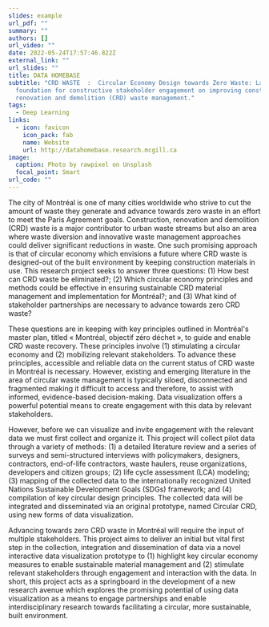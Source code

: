 ```yaml
---
slides: example
url_pdf: ""
summary: ""
authors: []
url_video: ""
date: 2022-05-24T17:57:46.822Z
external_link: ""
url_slides: ""
title: DATA HOMEBASE
subtitle: "CRD WASTE  :  Circular Economy Design towards Zero Waste: Laying the
  foundation for constructive stakeholder engagement on improving construction,
  renovation and demolition (CRD) waste management."
tags:
  - Deep Learning
links:
  - icon: favicon
    icon_pack: fab
    name: Website
    url: http://datahomebase.research.mcgill.ca
image:
  caption: Photo by rawpixel on Unsplash
  focal_point: Smart
url_code: ""
---
```

The city of Montréal is one of many cities worldwide who strive to cut the amount of waste they generate and advance towards zero waste in an effort to meet the Paris Agreement goals. Construction, renovation and demolition (CRD) waste is a major contributor to urban waste streams but also an area where waste diversion and innovative waste management approaches could deliver significant reductions in waste. One such promising approach is that of circular economy which envisions a future where CRD waste is designed-out of the built environment by keeping construction materials in use. This research project seeks to answer three questions: (1) How best can CRD waste be eliminated?; (2) Which circular economy principles and methods could be effective in ensuring sustainable CRD material management and implementation for Montréal?; and (3) What kind of stakeholder partnerships are necessary to advance towards zero CRD waste? 

These questions are in keeping with key principles outlined in Montréal's master plan, titled « Montréal, objectif zéro déchet », to guide and enable CRD waste recovery. These principles involve (1) stimulating a circular economy and (2) mobilizing relevant stakeholders. To advance these principles, accessible and reliable data on the current status of CRD waste in Montréal is necessary. However, existing and emerging literature in the area of circular waste management is typically siloed, disconnected and fragmented making it difficult to access and therefore, to assist with informed, evidence-based decision-making. Data visualization offers a powerful potential means to create engagement with this data by relevant stakeholders. 

However, before we can visualize and invite engagement with the relevant data we must first collect and organize it. This project will collect pilot data through a variety of methods: (1) a detailed literature review and a series of surveys and semi-structured interviews with policymakers, designers, contractors, end-of-life contractors, waste haulers, reuse organizations, developers and citizen groups; (2) life cycle assessment (LCA) modeling; (3) mapping of the collected data to the internationally recognized United Nations Sustainable Development Goals (SDGs) framework; and (4) compilation of key circular design principles. The collected data will be integrated and disseminated via an original prototype, named Circular CRD, using new forms of data visualization. 

Advancing towards zero CRD waste in Montréal will require the input of multiple stakeholders. This project aims to deliver an initial but vital first step in the collection, integration and dissemination of data via a novel interactive data visualization prototype to (1) highlight key circular economy measures to enable sustainable material management and (2) stimulate relevant stakeholders through engagement and interaction with the data. In short, this project acts as a springboard in the development of a new research avenue which explores the promising potential of using data visualization as a means to engage partnerships and enable interdisciplinary research towards facilitating a circular, more sustainable, built environment.